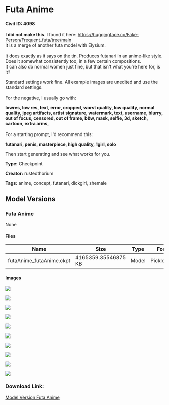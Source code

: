 # Futa Anime

#### Civit ID: 4098

<p><strong>I did not make this</strong>. I found it here: <a target="_blank" rel="ugc" href="https://huggingface.co/Fake-Person/Frequent_futa/tree/main">https://huggingface.co/Fake-Person/Frequent_futa/tree/main</a><br />It is a merge of another futa model with Elysium.<br /><br />It does exactly as it says on the tin. Produces futanari in an anime-like style. Does it somewhat consistently too, in a few certain compositions.<br />It can also do normal women just fine, but that isn't what you're here for, is it?</p><p>Standard settings work fine. All example images are unedited and use the standard settings.<br /><br />For the negative, I usually go with:</p><p><strong>lowres, low res, text, error, cropped, worst quality, low quality, normal quality, jpeg artifacts, artist signature, watermark, text, username, blurry, out of focus, censored, out of frame, b&amp;w, mask, selfie, 3d, sketch, cartoon, extra arms,</strong><br /><br />For a starting prompt, I'd recommend this:</p><p><strong>futanari, penis, masterpiece, high quality, 1girl, solo</strong><br /></p><p>Then start generating and see what works for you.<br /></p>

**Type:** Checkpoint

**Creator:** rustedthorium

**Tags:** anime, concept, futanari, dickgirl, shemale

## Model Versions

### Futa Anime

None

#### Files

| Name | Size | Type | Format | Download Url | AutoV1 | AutoV2 | SHA256 | CRC32 | BLAKE3 |
| --- | --- | --- | --- | --- | --- | --- | --- | --- | --- |
| futaAnime_futaAnime.ckpt | 4165359.35546875 KB | Model | PickleTensor | https://civitai.com/api/download/models/4577 | A601B687 | 0399EC4C56 | 0399EC4C5689C01C5BD96CB806EC4B633C8CA7CBA743016766FABD9408DAE58D | 0C3C9AE6 | E2ED57F26D4559A15DFC48E8692E74761D466FFB533BE7E963303D1D140E4F62 |

#### Images

<p><img src="https://image.civitai.com/xG1nkqKTMzGDvpLrqFT7WA/748f486b-37d3-465a-b58f-3b8864a7e400/width=450/31516.jpeg" /></p>

<p><img src="https://image.civitai.com/xG1nkqKTMzGDvpLrqFT7WA/5815ffff-02bd-4f78-c2d3-f256c04fe400/width=450/31533.jpeg" /></p>

<p><img src="https://image.civitai.com/xG1nkqKTMzGDvpLrqFT7WA/a4ce829d-05d0-417f-e055-e4702831e000/width=450/31530.jpeg" /></p>

<p><img src="https://image.civitai.com/xG1nkqKTMzGDvpLrqFT7WA/aab0e1ac-f756-4086-d97a-d1fce5a4c400/width=450/31529.jpeg" /></p>

<p><img src="https://image.civitai.com/xG1nkqKTMzGDvpLrqFT7WA/138e04cb-e8d9-41f7-6a08-1bc1504a1f00/width=450/31528.jpeg" /></p>

<p><img src="https://image.civitai.com/xG1nkqKTMzGDvpLrqFT7WA/7fa8340d-1b83-4ab5-ea78-834724940e00/width=450/31526.jpeg" /></p>

<p><img src="https://image.civitai.com/xG1nkqKTMzGDvpLrqFT7WA/723ac1a2-bc0e-43a7-7541-e5fbd3bb9500/width=450/31525.jpeg" /></p>

<p><img src="https://image.civitai.com/xG1nkqKTMzGDvpLrqFT7WA/832a6146-0742-4944-f30f-ab570d6e6000/width=450/31524.jpeg" /></p>

<p><img src="https://image.civitai.com/xG1nkqKTMzGDvpLrqFT7WA/a19fafd0-525d-4d21-5964-47cbdca47000/width=450/31532.jpeg" /></p>

<p><img src="https://image.civitai.com/xG1nkqKTMzGDvpLrqFT7WA/567ce41d-959d-440a-5a6f-d73c48efbb00/width=450/31523.jpeg" /></p>

### Download Link:

[Model Version Futa Anime](https://civitai.com/api/download/models/4577)

